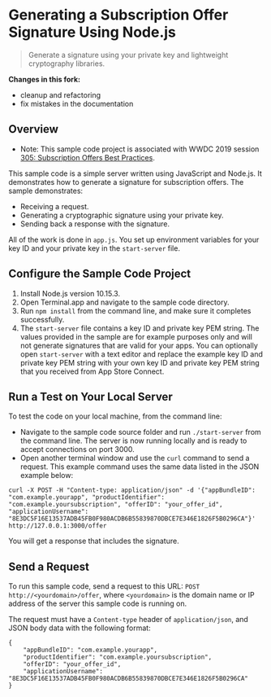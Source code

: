 # Generating a Subscription Offer Signature Using Node.js

> Generate a signature using your private key and lightweight cryptography libraries.

**Changes in this fork:**

 - cleanup and refactoring
 - fix mistakes in the documentation

## Overview

- Note: This sample code project is associated with WWDC 2019 session [305: Subscription Offers Best Practices](https://developer.apple.com/videos/play/wwdc19/305/).

This sample code is a simple server written using JavaScript and Node.js. It demonstrates how to generate a signature for subscription offers.
The sample demonstrates:
* Receiving a request. 
* Generating a cryptographic signature using your private key.
* Sending back a response with the signature.

All of the work is done in `app.js`. You set up environment variables for your key ID and your private key in the `start-server` file.

## Configure the Sample Code Project

1. Install Node.js version 10.15.3.
2. Open Terminal.app and navigate to the sample code directory.
3. Run `npm install` from the command line, and make sure it completes successfully.
4. The `start-server` file contains a key ID and private key PEM string. The values provided in the sample are for example purposes only and will not generate signatures that are valid for your apps.
You can optionally open `start-server` with a text editor and replace the example key ID and private key PEM string with your own key ID and private key PEM string that you received from App Store Connect. 

## Run a Test on Your Local Server

To test the code on your local machine, from the command line:
* Navigate to the sample code source folder and run `./start-server` from the command line. The server is now running locally and is ready to accept connections on port 3000.
* Open another terminal window and use the `curl` command to send a request. This example command uses the same data listed in the JSON example below: 

```
curl -X POST -H "Content-type: application/json" -d '{"appBundleID": "com.example.yourapp", "productIdentifier": "com.example.yoursubscription", "offerID": "your_offer_id", "applicationUsername": "8E3DC5F16E13537ADB45FB0F980ACDB6B55839870DBCE7E346E1826F5B0296CA"}' http://127.0.0.1:3000/offer
```

You will get a response that includes the signature.

## Send a Request

To run this sample code, send a request to this URL: `POST http://<yourdomain>/offer`, where `<yourdomain>` is the domain name or IP address of the server this sample code is running on.

The request must have a `Content-type` header of `application/json`, and JSON body data with the following format:

```
{
    "appBundleID": "com.example.yourapp",
    "productIdentifier": "com.example.yoursubscription",
    "offerID": "your_offer_id",
    "applicationUsername": "8E3DC5F16E13537ADB45FB0F980ACDB6B55839870DBCE7E346E1826F5B0296CA"
}
```

